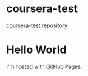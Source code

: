 # coursera-test
coursera-test repository
<!DOCTYPE html>
<html>
<body>
<h1>Hello World</h1>
<p>I'm hosted with GitHub Pages.</p>
</body>
</html>